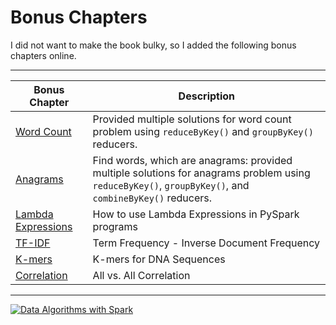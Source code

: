 # Bonus Chapters

I did not want to make the book bulky, 
so I added the following bonus chapters online.

-----

| Bonus Chapter                               | Description  |
|---------------------------------------------|--------------|
| [Word Count](./wordcount/)                  | Provided multiple solutions for word count problem using `reduceByKey()` and `groupByKey()` reducers.  |
| [Anagrams](./anagrams/)                     | Find words, which are anagrams: provided multiple solutions for anagrams problem using `reduceByKey()`, `groupByKey()`, and `combineByKey()` reducers. |
| [Lambda Expressions](./lambda_expressions/) | How to use Lambda Expressions in PySpark programs |
| [TF-IDF](./TF-IDF/)                         | Term Frequency - Inverse Document Frequency |
| [K-mers](./k-mers/)                         | K-mers for DNA Sequences |
| [Correlation](./correlation/)               | All vs. All Correlation |


-----


<a href="https://www.oreilly.com/library/view/data-algorithms-with/9781492082378/">
    <img
        alt="Data Algorithms with Spark"
        src="../../images/data_algorithms_with_spark.jpg"
>